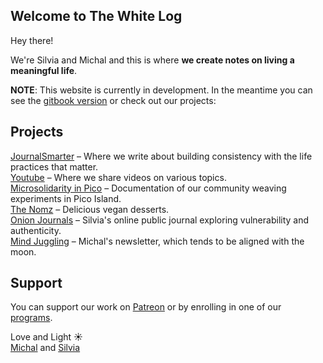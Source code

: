 ## Welcome to The White Log

Hey there!

We're Silvia and Michal and this is where **we create notes on living a meaningful life**.
   
**NOTE**: This website is currently in development. In the meantime you can see the [gitbook version](https://beta.thewhitelog) or check out our projects:

## Projects
[JournalSmarter](https://journalsmarter.com) – Where we write about building consistency with the life practices that matter.<br>
[Youtube](https://www.youtube.com/channel/UCFkEEtX7yPtYD0Om0GPwL7w) – Where we share videos on various topics.<br>
[Microsolidarity in Pico](https://pico.microsolidarity.cc) – Documentation of our community weaving experiments in Pico Island.<br>
[The Nomz](https://nomz.michalkorzonek.com) – Delicious vegan desserts.<br>
[Onion Journals](https://onionjournals.substack.com/) – Silvia's online public journal exploring vulnerability and authenticity.<br>
[Mind Juggling](https://mindjuggling.substack.com/) – Michal's newsletter, which tends to be aligned with the moon.<br>

## Support

You can support our work on [Patreon](https://patreon.com/michalandsilvia) or by enrolling in one of our [programs](https://journalsmarter.com/products).

Love and Light ☀️<br>
[Michal](https://twitter.com/michalkorzonek) and [Silvia](https://twitter.com/this_is_silvia)
